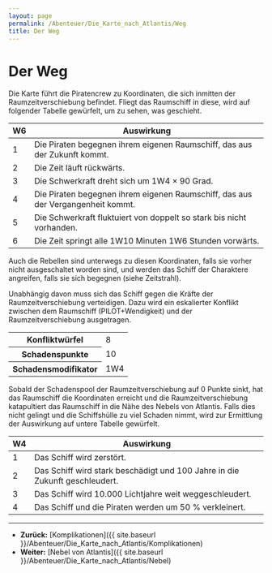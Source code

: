 ```yaml
---
layout: page
permalink: /Abenteuer/Die_Karte_nach_Atlantis/Weg
title: Der Weg
---
```


# Der Weg

Die Karte führt die Piratencrew zu Koordinaten, die sich inmitten der Raumzeitverschiebung befindet. Fliegt das Raumschiff in diese, wird auf folgender Tabelle gewürfelt, um zu sehen, was geschieht.

<table>
<thead>
<tr><th>W6</th><th>Auswirkung</th></tr>
</thead>
<tbody>
<tr><td>1</td><td>Die Piraten begegnen ihrem eigenen Raumschiff, das aus der Zukunft kommt.</td></tr>
<tr><td>2</td><td>Die Zeit läuft rückwärts.</td></tr>
<tr><td>3</td><td>Die Schwerkraft dreht sich um 1W4 × 90 Grad.</td></tr>
<tr><td>4</td><td>Die Piraten begegnen ihrem eigenen Raumschiff, das aus der Vergangenheit kommt.</td></tr>
<tr><td>5</td><td>Die Schwerkraft fluktuiert von doppelt so stark bis nicht vorhanden.</td></tr>
<tr><td>6</td><td>Die Zeit springt alle 1W10 Minuten 1W6 Stunden vorwärts.</td></tr>
</tbody>
</table>
Auch die Rebellen sind unterwegs zu diesen Koordinaten, falls sie vorher nicht ausgeschaltet worden sind, und werden das Schiff der Charaktere angreifen, falls sie sich begegnen (siehe Zeitstrahl).

Unabhängig davon muss sich das Schiff gegen die Kräfte der Raumzeitverschiebung verteidigen. Dazu wird ein eskalierter Konflikt zwischen dem Raumschiff (PILOT+Wendigkeit) und der Raumzeitverschiebung ausgetragen.

<table>
<tbody>
<tr><th>Konfliktwürfel</th><td>8</td></tr>
<tr><th>Schadenspunkte</th><td>10</td></tr>
<tr><th>Schadensmodifikator</th><td>1W4</td></tr>
</tbody>
</table>

Sobald der Schadenspool der Raumzeitverschiebung auf 0 Punkte sinkt, hat das Raumschiff die Koordinaten erreicht und die Raumzeitverschiebung katapultiert das Raumschiff in die Nähe des Nebels von Atlantis. Falls dies nicht gelingt und die Schiffshülle zu viel Schaden nimmt, wird zur Ermittlung der Auswirkung auf untere Tabelle gewürfelt.

<table>
<thead>
<tr><th>W4</th><th>Auswirkung</th></tr>
</thead>
<tbody>
<tr><td>1</td><td>Das Schiff wird zerstört.</td></tr>
<tr><td>2</td><td>Das Schiff wird stark beschädigt und 100 Jahre in die Zukunft geschleudert.</td></tr>
<tr><td>3</td><td>Das Schiff wird 10.000 Lichtjahre weit weggeschleudert.</td></tr>
<tr><td>4</td><td>Das Schiff und die Piraten werden um 50 % verkleinert.</td></tr>
</tbody>
</table>

***

- **Zurück:** [Komplikationen]({{ site.baseurl }}/Abenteuer/Die_Karte_nach_Atlantis/Komplikationen)
- **Weiter:** [Nebel von Atlantis]({{ site.baseurl }}/Abenteuer/Die_Karte_nach_Atlantis/Nebel)
